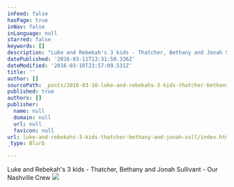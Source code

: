 ```yaml
---
inFeed: false
hasPage: true
inNav: false
inLanguage: null
starred: false
keywords: []
description: "Luke and Rebekah's 3 kids - Thatcher, Bethany and Jonah Sullivant - Our Nashville Crew"
datePublished: '2016-03-11T13:31:50.336Z'
dateModified: '2016-03-10T23:57:09.531Z'
title: ''
author: []
sourcePath: _posts/2016-03-10-luke-and-rebekahs-3-kids-thatcher-bethany-and-jonah-sull.md
published: true
authors: []
publisher:
  name: null
  domain: null
  url: null
  favicon: null
url: luke-and-rebekahs-3-kids-thatcher-bethany-and-jonah-sull/index.html
_type: Blurb

---
```

Luke and Rebekah's 3 kids - Thatcher, Bethany and Jonah Sullivant - Our Nashville Crew
![](https://the-grid-user-content.s3-us-west-2.amazonaws.com/accd1149-bf05-4cc6-abed-5f78438add82.jpg)